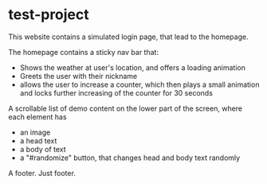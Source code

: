 # test-project

This website contains a simulated login page, that lead to the homepage.

The homepage contains a sticky nav bar that:
- Shows the weather at user's location, and offers a loading animation
- Greets the user with their nickname
- allows the user to increase a counter, which then plays a small animation and locks further increasing of the counter for 30 seconds

A scrollable list of demo content on the lower part of the screen, where each element has
- an image
- a head text
- a body of text
- a "#randomize" button, that changes head and body text randomly

A footer. Just footer.
